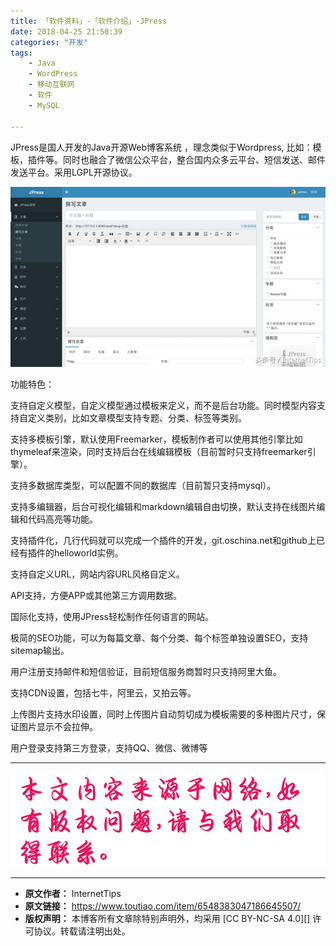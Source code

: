 ```yaml
---
title: 「软件资料」-「软件介绍」-JPress
date: 2018-04-25 21:50:39
categories: "开发"
tags:
	- Java
	- WordPress
	- 移动互联网
	- 软件
	- MySQL

---
```


JPress是国人开发的Java开源Web博客系统 ，理念类似于Wordpress, 比如：模板，插件等。同时也融合了微信公众平台，整合国内众多云平台、短信发送、邮件发送平台。采用LGPL开源协议。

![「软件资料」-「软件介绍」-JPress][-_-JPress]

功能特色：

支持自定义模型，自定义模型通过模板来定义，而不是后台功能。同时模型内容支持自定义类别，比如文章模型支持专题、分类、标签等类别。

支持多模板引擎，默认使用Freemarker，模板制作者可以使用其他引擎比如thymeleaf来渲染，同时支持后台在线编辑模板（目前暂时只支持freemarker引擎）。

支持多数据库类型，可以配置不同的数据库（目前暂只支持mysql）。

支持多编辑器，后台可视化编辑和markdown编辑自由切换，默认支持在线图片编辑和代码高亮等功能。

支持插件化，几行代码就可以完成一个插件的开发，git.oschina.net和github上已经有插件的helloworld实例。

支持自定义URL，网站内容URL风格自定义。

API支持，方便APP或其他第三方调用数据。

国际化支持，使用JPress轻松制作任何语言的网站。

极简的SEO功能，可以为每篇文章、每个分类、每个标签单独设置SEO，支持sitemap输出。

用户注册支持邮件和短信验证，目前短信服务商暂时只支持阿里大鱼。

支持CDN设置，包括七牛，阿里云，又拍云等。

上传图片支持水印设置，同时上传图片自动剪切成为模板需要的多种图片尺寸，保证图片显示不会拉伸。

用户登录支持第三方登录，支持QQ、微信、微博等

--------------------

![「软件资料」-「软件介绍」-JPress][-_-JPress 1]

--------------------


[-_-JPress]: static/resources/crawler/ZINI-UYVE-FEEV.jpg
[-_-JPress 1]: static/resources/crawler/VBYA-NUNB-M2UJ.jpg
 *  **原文作者：** InternetTips
 *  **原文链接：** https://www.toutiao.com/item/6548383047186645507/
 *  **版权声明：** 本博客所有文章除特别声明外，均采用 [CC BY-NC-SA 4.0][] 许可协议。转载请注明出处。
